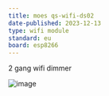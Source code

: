 ```yaml
---
title: moes qs-wifi-ds02
date-published: 2023-12-13
type: wifi module
standard: eu
board: esp8266
---
```


2 gang wifi dimmer

![image](https://github.com/aceindy/esphome-devices/assets/94692/157ff8a6-43f6-44eb-8071-4d6d1d5bcf14)

